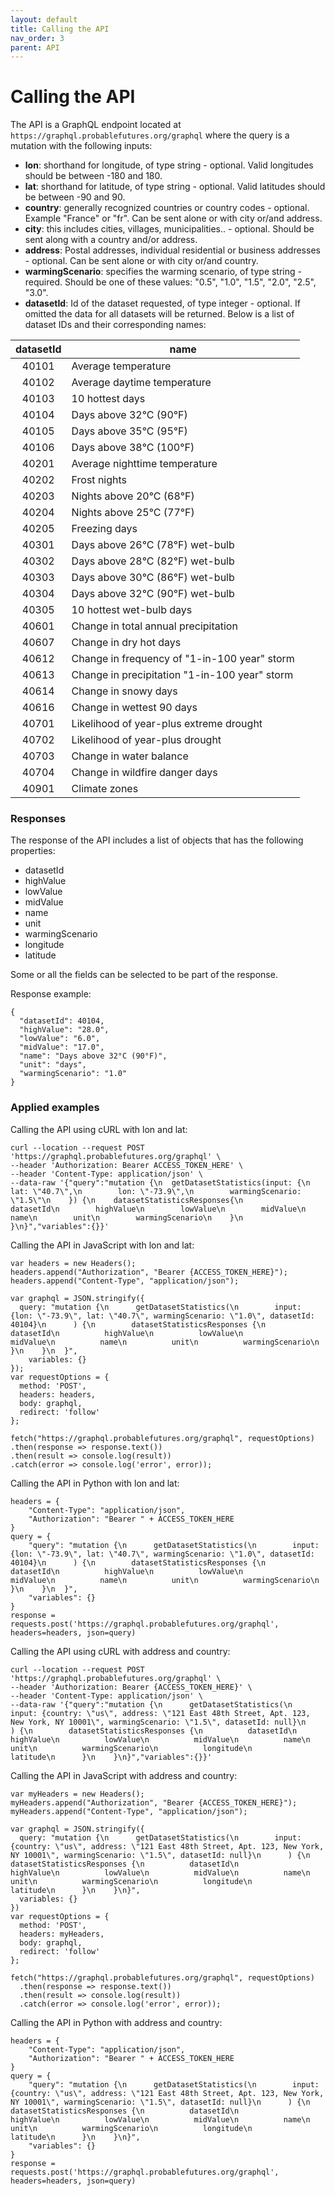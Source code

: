 ```yaml
---
layout: default
title: Calling the API
nav_order: 3
parent: API
---
```


# Calling the API

The API is a GraphQL endpoint located at `https://graphql.probablefutures.org/graphql` where the query is a mutation with the following inputs:

-   **lon**: shorthand for longitude, of type string - optional. Valid longitudes should be between -180 and 180.
-   **lat**: shorthand for latitude, of type string - optional. Valid latitudes should be between -90 and 90.
-   **country**: generally recognized countries or country codes - optional. Example "France" or "fr". Can be sent alone or with city or/and address.
-   **city**: this includes cities, villages, municipalities.. - optional. Should be sent along with a country and/or address.
-   **address**: Postal addresses, individual residential or business addresses - optional. Can be sent alone or with city or/and country.
-   **warmingScenario**: specifies the warming scenario, of type string - required. Should be one of these values: "0.5", "1.0", "1.5", "2.0", "2.5", "3.0".
-   **datasetId**: Id of the dataset requested, of type integer - optional. If omitted the data for all datasets will be returned. Below is a list of dataset IDs and their corresponding names:

| datasetId | name                                          |
| :-------: | --------------------------------------------- |
|   40101   | Average temperature                           |
|   40102   | Average daytime temperature                   |
|   40103   | 10 hottest days                               |
|   40104   | Days above 32°C (90°F)                        |
|   40105   | Days above 35°C (95°F)                        |
|   40106   | Days above 38°C (100°F)                       |
|   40201   | Average nighttime temperature                 |
|   40202   | Frost nights                                  |
|   40203   | Nights above 20°C (68°F)                      |
|   40204   | Nights above 25°C (77°F)                      |
|   40205   | Freezing days                                 |
|   40301   | Days above 26°C (78°F) wet-bulb               |
|   40302   | Days above 28°C (82°F) wet-bulb               |
|   40303   | Days above 30°C (86°F) wet-bulb               |
|   40304   | Days above 32°C (90°F) wet-bulb               |
|   40305   | 10 hottest wet-bulb days                      |
|   40601   | Change in total annual precipitation          |
|   40607   | Change in dry hot days                        |
|   40612   | Change in frequency of "1-in-100 year" storm  |
|   40613   | Change in precipitation "1-in-100 year" storm |
|   40614   | Change in snowy days                          |
|   40616   | Change in wettest 90 days                     |
|   40701   | Likelihood of year-plus extreme drought       |
|   40702   | Likelihood of year-plus drought               |
|   40703   | Change in water balance                       |
|   40704   | Change in wildfire danger days                |
|   40901   | Climate zones                                 |

### Responses

The response of the API includes a list of objects that has the following properties:

-   datasetId
-   highValue
-   lowValue
-   midValue
-   name
-   unit
-   warmingScenario
-   longitude
-   latitude

Some or all the fields can be selected to be part of the response.

Response example:

```
{
  "datasetId": 40104,
  "highValue": "28.0",
  "lowValue": "6.0",
  "midValue": "17.0",
  "name": "Days above 32°C (90°F)",
  "unit": "days",
  "warmingScenario": "1.0"
}
```

### Applied examples

Calling the API using cURL with lon and lat:

```
curl --location --request POST 'https://graphql.probablefutures.org/graphql' \
--header 'Authorization: Bearer ACCESS_TOKEN_HERE' \
--header 'Content-Type: application/json' \
--data-raw '{"query":"mutation {\n  getDatasetStatistics(input: {\n        lat: \"40.7\",\n        lon: \"-73.9\",\n        warmingScenario: \"1.5\"\n    }) {\n    datasetStatisticsResponses{\n        datasetId\n        highValue\n        lowValue\n        midValue\n        name\n        unit\n        warmingScenario\n    }\n  }\n}","variables":{}}'
```

Calling the API in JavaScript with lon and lat:

```
var headers = new Headers();
headers.append("Authorization", "Bearer {ACCESS_TOKEN_HERE}");
headers.append("Content-Type", "application/json");

var graphql = JSON.stringify({
  query: "mutation {\n      getDatasetStatistics(\n        input: {lon: \"-73.9\", lat: \"40.7\", warmingScenario: \"1.0\", datasetId: 40104}\n      ) {\n        datasetStatisticsResponses {\n          datasetId\n          highValue\n          lowValue\n          midValue\n          name\n          unit\n          warmingScenario\n      }\n    }\n  }",
    variables: {}
});
var requestOptions = {
  method: 'POST',
  headers: headers,
  body: graphql,
  redirect: 'follow'
};

fetch("https://graphql.probablefutures.org/graphql", requestOptions)
.then(response => response.text())
.then(result => console.log(result))
.catch(error => console.log('error', error));
```

Calling the API in Python with lon and lat:

```
headers = {
    "Content-Type": "application/json",
    "Authorization": "Bearer " + ACCESS_TOKEN_HERE
}
query = {
    "query": "mutation {\n      getDatasetStatistics(\n        input: {lon: \"-73.9\", lat: \"40.7\", warmingScenario: \"1.0\", datasetId: 40104}\n      ) {\n        datasetStatisticsResponses {\n          datasetId\n          highValue\n          lowValue\n          midValue\n          name\n          unit\n          warmingScenario\n      }\n    }\n  }",
    "variables": {}
}
response = requests.post('https://graphql.probablefutures.org/graphql', headers=headers, json=query)
```

Calling the API using cURL with address and country:

```
curl --location --request POST 'https://graphql.probablefutures.org/graphql' \
--header 'Authorization: Bearer {ACCESS_TOKEN_HERE}' \
--header 'Content-Type: application/json' \
--data-raw '{"query":"mutation {\n      getDatasetStatistics(\n        input: {country: \"us\", address: \"121 East 48th Street, Apt. 123, New York, NY 10001\", warmingScenario: \"1.5\", datasetId: null}\n      ) {\n        datasetStatisticsResponses {\n          datasetId\n          highValue\n          lowValue\n          midValue\n          name\n          unit\n          warmingScenario\n          longitude\n          latitude\n      }\n    }\n}","variables":{}}'
```

Calling the API in JavaScript with address and country:

```
var myHeaders = new Headers();
myHeaders.append("Authorization", "Bearer {ACCESS_TOKEN_HERE}");
myHeaders.append("Content-Type", "application/json");

var graphql = JSON.stringify({
  query: "mutation {\n      getDatasetStatistics(\n        input: {country: \"us\", address: \"121 East 48th Street, Apt. 123, New York, NY 10001\", warmingScenario: \"1.5\", datasetId: null}\n      ) {\n        datasetStatisticsResponses {\n          datasetId\n          highValue\n          lowValue\n          midValue\n          name\n          unit\n          warmingScenario\n          longitude\n          latitude\n      }\n    }\n}",
  variables: {}
})
var requestOptions = {
  method: 'POST',
  headers: myHeaders,
  body: graphql,
  redirect: 'follow'
};

fetch("https://graphql.probablefutures.org/graphql", requestOptions)
  .then(response => response.text())
  .then(result => console.log(result))
  .catch(error => console.log('error', error));
```

Calling the API in Python with address and country:

```
headers = {
    "Content-Type": "application/json",
    "Authorization": "Bearer " + ACCESS_TOKEN_HERE
}
query = {
    "query": "mutation {\n      getDatasetStatistics(\n        input: {country: \"us\", address: \"121 East 48th Street, Apt. 123, New York, NY 10001\", warmingScenario: \"1.5\", datasetId: null}\n      ) {\n        datasetStatisticsResponses {\n          datasetId\n          highValue\n          lowValue\n          midValue\n          name\n          unit\n          warmingScenario\n          longitude\n          latitude\n      }\n    }\n}",
    "variables": {}
}
response = requests.post('https://graphql.probablefutures.org/graphql', headers=headers, json=query)
```
